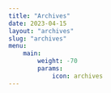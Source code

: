 ```yaml
---
title: "Archives"
date: 2023-04-15
layout: "archives"
slug: "archives"
menu:
    main:
        weight: -70
        params: 
            icon: archives
---
```


